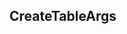 ## CreateTableArgs


<ParamField path="description" type="">

</ParamField>
<ParamField path="is_private" type="">

</ParamField>
<ParamField path="namespace" type="">

</ParamField>
<ParamField path="schema" type="">

</ParamField>
<ParamField path="table_name" type="">

</ParamField>

